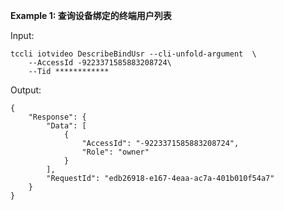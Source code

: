 **Example 1: 查询设备绑定的终端用户列表**



Input: 

```
tccli iotvideo DescribeBindUsr --cli-unfold-argument  \
    --AccessId -9223371585883208724\
    --Tid ************
```

Output: 
```
{
    "Response": {
        "Data": [
            {
                "AccessId": "-9223371585883208724",
                "Role": "owner"
            }
        ],
        "RequestId": "edb26918-e167-4eaa-ac7a-401b010f54a7"
    }
}
```

